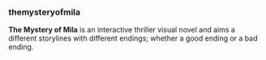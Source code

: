 ### themysteryofmila
**The Mystery of Mila** is an interactive thriller visual novel and aims a different storylines with different endings; whether a good ending or a bad ending.
